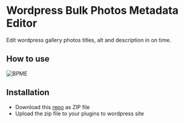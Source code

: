 # Wordpress Bulk Photos Metadata Editor

Edit wordpress gallery photos titles, alt and description in on time.

## How to use

![BPME](bpme480.gif)

## Installation

- Download this [repo](https://github.com/amrography/wordpress-bpme/archive/master.zip) as ZIP file
- Upload the zip file to your plugins to wordpress site
